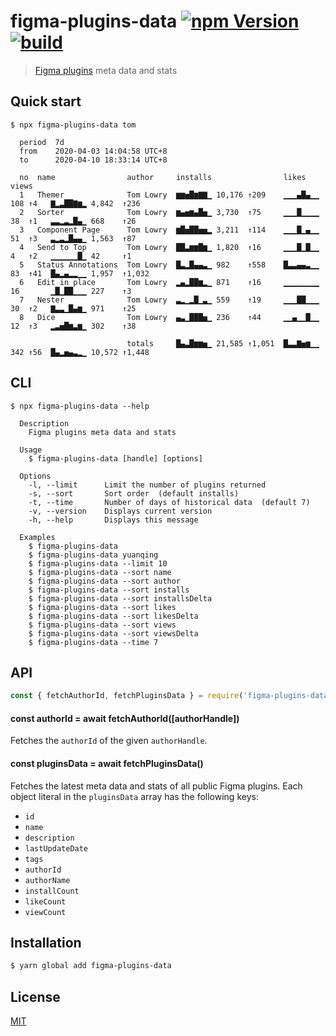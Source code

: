 # figma-plugins-data [![npm Version](https://badgen.net/npm/v/figma-plugins-data)](https://www.npmjs.com/package/figma-plugins-data) [![build](https://github.com/yuanqing/figma-plugins-data/workflows/build/badge.svg)](https://github.com/yuanqing/figma-plugins-data/actions?query=workflow%3Abuild)

> [Figma plugins](https://www.figma.com/community) meta data and stats

## Quick start

```
$ npx figma-plugins-data tom

  period  7d
  from    2020-04-03 14:04:58 UTC+8
  to      2020-04-10 18:33:14 UTC+8

  no  name                author     installs                likes             views
  1   Themer              Tom Lowry  ▆▆▅█▆▇▇▁ 10,176 ↑209    ▁▁▁▄█▄▁▁ 108 ↑4   ▇▂▃██▇▆▂ 4,842  ↑236
  2   Sorter              Tom Lowry  ▆▄▅▆▄█▅▁ 3,730  ↑75     ▁▁▁█▁▁▁▁ 38  ↑1   ▃▃▂▃▂█▄▁ 668    ↑26
  3   Component Page      Tom Lowry  ▆█▅██▅▅▂ 3,211  ↑114    ▁▁▁█▁▄▁▁ 51  ↑3   ▃▂▃▂█▄▄▁ 1,563  ↑87
  4   Send to Top         Tom Lowry  ██▃▆▆█▆▁ 1,820  ↑16     ▁▁▁█▁█▁▁ 4   ↑2   ▁▁▁▁▁▁█▁ 42     ↑1
  5   Status Annotations  Tom Lowry  █▃▂█▄▄▃▁ 982    ↑558    █▃▃▄▄▃▁▁ 83  ↑41  █▄▂▄▂▂▁▁ 1,957  ↑1,032
  6   Edit in place       Tom Lowry  ▂▄▂██▆▂▁ 871    ↑16     ▁▁▁▁▁▁▁▁ 16       ▁█▁██▁▁▁ 227    ↑3
  7   Nester              Tom Lowry  ▃▂▁▂█▁▃▁ 559    ↑19     ▁▁▁██▁▁▁ 30  ↑2   ▇▃▃▁█▄▆▁ 971    ↑25
  8   Dice                Tom Lowry  ▄▃▁███▅▁ 236    ↑44     ▁▁▄▁▁█▁▁ 12  ↑3   ▂▃▅█▆▃▆▁ 302    ↑38

                          totals     █▄▃█▆▆▅▁ 21,585 ↑1,051  █▃▃▇▅▆▁▁ 342 ↑56  █▄▂▅▄▃▂▁ 10,572 ↑1,448

```

## CLI

```
$ npx figma-plugins-data --help

  Description
    Figma plugins meta data and stats

  Usage
    $ figma-plugins-data [handle] [options]

  Options
    -l, --limit      Limit the number of plugins returned
    -s, --sort       Sort order  (default installs)
    -t, --time       Number of days of historical data  (default 7)
    -v, --version    Displays current version
    -h, --help       Displays this message

  Examples
    $ figma-plugins-data
    $ figma-plugins-data yuanqing
    $ figma-plugins-data --limit 10
    $ figma-plugins-data --sort name
    $ figma-plugins-data --sort author
    $ figma-plugins-data --sort installs
    $ figma-plugins-data --sort installsDelta
    $ figma-plugins-data --sort likes
    $ figma-plugins-data --sort likesDelta
    $ figma-plugins-data --sort views
    $ figma-plugins-data --sort viewsDelta
    $ figma-plugins-data --time 7

```

## API

```js
const { fetchAuthorId, fetchPluginsData } = require('figma-plugins-data')
```

#### const authorId = await fetchAuthorId([authorHandle])

Fetches the `authorId` of the given `authorHandle`.

#### const pluginsData = await fetchPluginsData()

Fetches the latest meta data and stats of all public Figma plugins. Each object literal in the `pluginsData` array has the following keys:

- `id`
- `name`
- `description`
- `lastUpdateDate`
- `tags`
- `authorId`
- `authorName`
- `installCount`
- `likeCount`
- `viewCount`

## Installation

```sh
$ yarn global add figma-plugins-data
```

## License

[MIT](LICENSE.md)
